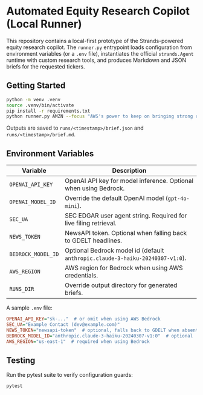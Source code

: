 # Automated Equity Research Copilot (Local Runner)

This repository contains a local-first prototype of the Strands-powered equity research copilot. The `runner.py` entrypoint loads configuration from environment variables (or a `.env` file), instantiates the official `strands.Agent` runtime with custom research tools, and produces Markdown and JSON briefs for the requested tickers.

## Getting Started

```bash
python -m venv .venv
source .venv/bin/activate
pip install -r requirements.txt
python runner.py AMZN --focus "AWS's power to keep on bringing strong revenue gains"
```

Outputs are saved to `runs/<timestamp>/brief.json` and `runs/<timestamp>/brief.md`.

## Environment Variables

| Variable         | Description                                                      |
| ---------------- | ---------------------------------------------------------------- |
| `OPENAI_API_KEY` | OpenAI API key for model inference. Optional when using Bedrock. |
| `OPENAI_MODEL_ID`| Override the default OpenAI model (`gpt-4o-mini`).               |
| `SEC_UA`         | SEC EDGAR user agent string. Required for live filing retrieval. |
| `NEWS_TOKEN`     | NewsAPI token. Optional when falling back to GDELT headlines.    |
| `BEDROCK_MODEL_ID` | Optional Bedrock model id (default `anthropic.claude-3-haiku-20240307-v1:0`). |
| `AWS_REGION`     | AWS region for Bedrock when using AWS credentials.               |
| `RUNS_DIR`       | Override output directory for generated briefs.                  |

A sample `.env` file:

```ini
OPENAI_API_KEY="sk-..."  # or omit when using AWS Bedrock
SEC_UA="Example Contact (dev@example.com)"
NEWS_TOKEN="newsapi-token"  # optional, falls back to GDELT when absent
BEDROCK_MODEL_ID="anthropic.claude-3-haiku-20240307-v1:0"  # optional
AWS_REGION="us-east-1"  # required when using Bedrock
```

## Testing

Run the pytest suite to verify configuration guards:

```bash
pytest
```
